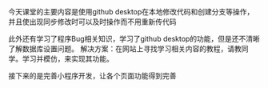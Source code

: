 ﻿

今天课堂的主要内容是使用github desktop在本地修改代码和创建分支等操作，并且使出现同步修改时可以及时操作而不用重新传代码

此外还有学习了程序Bug相关知识，学习了github desktop的功能，但是还不清晰了解数据库设置问题。 解决方案：在网站上寻找学习相关内容的教程，请教同学。学习并模仿，来实现其功能。

接下来的是完善小程序开发，让各个页面功能得到完善
